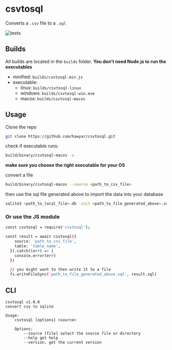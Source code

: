 
# csvtosql

Converts a `.csv` file to a `.sql`

![tests](https://github.com/hawyar/csvtosql/actions/workflows/test.yaml/badge.svg)


## Builds

All builds are located in the `builds` folder. **You don't need Node.js to run the executables**

- minified: `builds/csvtosql.min.js`
- executable: 
	- linux: `builds/csvtosql-linux`
	- windows: `builds/csvtosql-win.exe`
	- macos: `builds/csvtosql-macos`


## Usage

Clone the repo
```bash
git clone https://github.com/hawyar/csvtosql.git
```

check if executable runs:

```bash
build/binary/csvtosql-macos -v
```
**make sure you choose the right executable for your OS**


convert a file

```bash
build/binary/csvtosql-macos --source <path_to_csv_file>
```

then use the sql file generated above to import the data into your database

```bash
sqlite3 <path_to_local_file>.db -init <path_to_file_generated_above>.sql
```


### Or use the JS module

```bash
const csvtosql = require('csvtosql');

const result = await csvtosql({
	source: 'path_to_csv_file',
    table: 'table_name',
  }).catch((err) => {
    console.error(err)
  })

  // you might want to then write it to a file
  fs.writeFileSync('path_to_file_generated_above.sql', result.sql)
```

## CLI
```
csvtosql v1.0.0
convert csv to sqlite

Usage:
	csvtosql [options] <source>

	Options:
  		--source [file] select the source file or directory
  		--help get help
  		--version, get the current version
```





